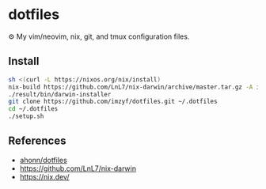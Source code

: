 # dotfiles

⚙️ My vim/neovim, nix, git, and tmux configuration files.

## Install

```sh
sh <(curl -L https://nixos.org/nix/install)
nix-build https://github.com/LnL7/nix-darwin/archive/master.tar.gz -A installer
./result/bin/darwin-installer
git clone https://github.com/imzyf/dotfiles.git ~/.dotfiles
cd ~/.dotfiles
./setup.sh
```

## References

- [ahonn/dotfiles](https://github.com/ahonn/dotfiles)
- <https://github.com/LnL7/nix-darwin>
- <https://nix.dev/>
